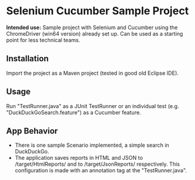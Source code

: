 # Selenium Cucumber Sample Project

**Intended use:** Sample project with Selenium and Cucumber using the ChromeDriver (win64 version) already set up. Can be used as a starting point for less technical teams.

## Installation
Import the project as a Maven project (tested in good old Eclipse IDE).

## Usage
Run "TestRunner.java" as a JUnit TestRunner or an individual test (e.g. "DuckDuckGoSearch.feature") as a Cucumber feature.

## App Behavior
- There is one sample Scenario implemented, a simple search in DuckDuckGo.
- The application saves reports in HTML and JSON to /target/HtmlReports/ and to /target/JsonReports/ respectively. This configuration is made with an annotation tag at the "TestRunner.java".
